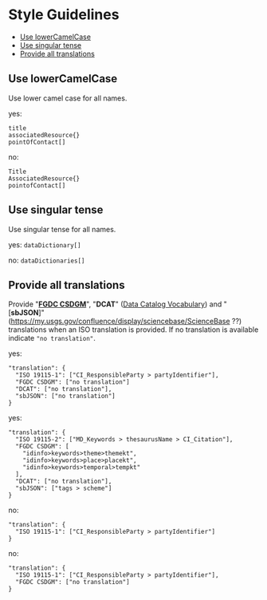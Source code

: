 # Style Guidelines
  - [Use lowerCamelCase](./Use-lowerCamelCase)
  - [Use singular tense](./#Use-singular-tense)
  - [Provide all translations](.#Provide-all-translations)

## Use lowerCamelCase
Use lower camel case for all names.

yes:
```
title
associatedResource{}
pointOfContact[]
```

no:
```
Title
AssociatedResource{}
pointofContact[]
```

## Use singular tense
Use singular tense for all names.

yes: `dataDictionary[]`

no: `dataDictionaries[]`

## Provide all translations

Provide "[__FGDC CSDGM__](https://www.fgdc.gov/metadata/csdgm-standard)", "__DCAT__" ([Data Catalog Vocabulary](https://www.w3.org/TR/vocab-dcat-2/)) and "[__sbJSON__]" (https://my.usgs.gov/confluence/display/sciencebase/ScienceBase ??) translations when an ISO translation is provided. If no translation is available indicate ```"no translation"```.

yes:
```
"translation": {
  "ISO 19115-1": ["CI_ResponsibleParty > partyIdentifier"],
  "FGDC CSDGM": ["no translation"]
  "DCAT": ["no translation"],
  "sbJSON": ["no translation"]
}
```

yes:
```
"translation": {
  "ISO 19115-2": ["MD_Keywords > thesaurusName > CI_Citation"],
  "FGDC CSDGM": [
    "idinfo>keywords>theme>themekt",
    "idinfo>keywords>place>placekt",
    "idinfo>keywords>temporal>tempkt"
  ],
  "DCAT": ["no translation"],
  "sbJSON": ["tags > scheme"]
}
```

no:
```
"translation": {
  "ISO 19115-1": ["CI_ResponsibleParty > partyIdentifier"]
}
```

no:
```
"translation": {
  "ISO 19115-1": ["CI_ResponsibleParty > partyIdentifier"],
  "FGDC CSDGM": ["no translation"]
}
```


